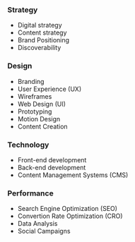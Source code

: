 ### Strategy
* Digital strategy
* Content strategy
* Brand Positioning
* Discoverability

### Design
* Branding
* User Experience (UX)
* Wireframes
* Web Design (UI)
* Prototyping
* Motion Design
* Content Creation

### Technology
* Front-end development
* Back-end development
* Content Management Systems (CMS)

### Performance
* Search Engine Optimization (SEO)
* Convertion Rate Optimization (CRO)
* Data Analysis
* Social Campaigns

